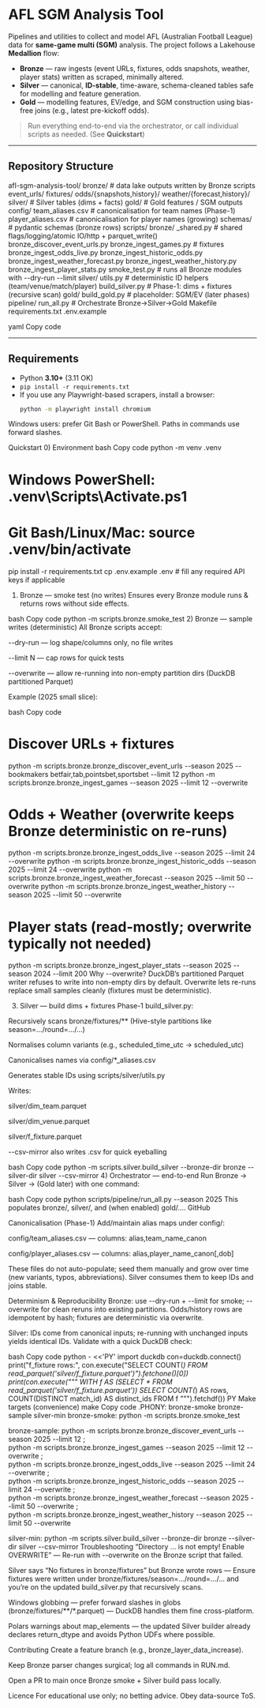 # AFL SGM Analysis Tool

Pipelines and utilities to collect and model AFL (Australian Football League) data for **same-game multi (SGM)** analysis. The project follows a Lakehouse **Medallion** flow:

- **Bronze** — raw ingests (event URLs, fixtures, odds snapshots, weather, player stats) written as scraped, minimally altered.
- **Silver** — canonical, **ID-stable**, time-aware, schema-cleaned tables safe for modelling and feature generation.
- **Gold** — modelling features, EV/edge, and SGM construction using bias-free joins (e.g., latest pre-kickoff odds).

> Run everything end-to-end via the orchestrator, or call individual scripts as needed. (See **Quickstart**)
  
---

## Repository Structure

afl-sgm-analysis-tool/
bronze/ # data lake outputs written by Bronze scripts
event_urls/ fixtures/ odds/{snapshots,history}/ weather/{forecast,history}/
silver/ # Silver tables (dims + facts)
gold/ # Gold features / SGM outputs
config/
team_aliases.csv # canonicalisation for team names (Phase-1)
player_aliases.csv # canonicalisation for player names (growing)
schemas/ # pydantic schemas (bronze rows)
scripts/
bronze/
_shared.py # shared flags/logging/atomic IO/http + parquet_write()
bronze_discover_event_urls.py
bronze_ingest_games.py # fixtures
bronze_ingest_odds_live.py
bronze_ingest_historic_odds.py
bronze_ingest_weather_forecast.py
bronze_ingest_weather_history.py
bronze_ingest_player_stats.py
smoke_test.py # runs all Bronze modules with --dry-run --limit
silver/
utils.py # deterministic ID helpers (team/venue/match/player)
build_silver.py # Phase-1: dims + fixtures (recursive scan)
gold/
build_gold.py # placeholder: SGM/EV (later phases)
pipeline/
run_all.py # Orchestrate Bronze→Silver→Gold
Makefile
requirements.txt
.env.example

yaml
Copy code

---

## Requirements

- Python **3.10+** (3.11 OK)  
- `pip install -r requirements.txt`  
- If you use any Playwright-based scrapers, install a browser:
  ```bash
  python -m playwright install chromium
Windows users: prefer Git Bash or PowerShell. Paths in commands use forward slashes.

Quickstart
0) Environment
bash
Copy code
python -m venv .venv
# Windows PowerShell:   .venv\Scripts\Activate.ps1
# Git Bash/Linux/Mac:   source .venv/bin/activate
pip install -r requirements.txt
cp .env.example .env   # fill any required API keys if applicable
1) Bronze — smoke test (no writes)
Ensures every Bronze module runs & returns rows without side effects.

bash
Copy code
python -m scripts.bronze.smoke_test
2) Bronze — sample writes (deterministic)
All Bronze scripts accept:

--dry-run — log shape/columns only, no file writes

--limit N — cap rows for quick tests

--overwrite — allow re-running into non-empty partition dirs (DuckDB partitioned Parquet)

Example (2025 small slice):

bash
Copy code
# Discover URLs + fixtures
python -m scripts.bronze.bronze_discover_event_urls --season 2025 --bookmakers betfair,tab,pointsbet,sportsbet --limit 12
python -m scripts.bronze.bronze_ingest_games         --season 2025 --limit 12 --overwrite

# Odds + Weather (overwrite keeps Bronze deterministic on re-runs)
python -m scripts.bronze.bronze_ingest_odds_live     --season 2025 --limit 24 --overwrite
python -m scripts.bronze.bronze_ingest_historic_odds --season 2025 --limit 24 --overwrite
python -m scripts.bronze.bronze_ingest_weather_forecast --season 2025 --limit 50 --overwrite
python -m scripts.bronze.bronze_ingest_weather_history  --season 2025 --limit 50 --overwrite

# Player stats (read-mostly; overwrite typically not needed)
python -m scripts.bronze.bronze_ingest_player_stats  --season 2025 --season 2024 --limit 200
Why --overwrite? DuckDB’s partitioned Parquet writer refuses to write into non-empty dirs by default. Overwrite lets re-runs replace small samples cleanly (fixtures must be deterministic).

3) Silver — build dims + fixtures
Phase-1 build_silver.py:

Recursively scans bronze/fixtures/** (Hive-style partitions like season=…/round=…/…)

Normalises column variants (e.g., scheduled_time_utc → scheduled_utc)

Canonicalises names via config/*_aliases.csv

Generates stable IDs using scripts/silver/utils.py

Writes:

silver/dim_team.parquet

silver/dim_venue.parquet

silver/f_fixture.parquet

--csv-mirror also writes .csv for quick eyeballing

bash
Copy code
python -m scripts.silver.build_silver --bronze-dir bronze --silver-dir silver --csv-mirror
4) Orchestrator — end-to-end
Run Bronze → Silver → (Gold later) with one command:

bash
Copy code
python scripts/pipeline/run_all.py --season 2025
This populates bronze/, silver/, and (when enabled) gold/…. 
GitHub

Canonicalisation (Phase-1)
Add/maintain alias maps under config/:

config/team_aliases.csv — columns: alias,team_name_canon

config/player_aliases.csv — columns: alias,player_name_canon[,dob]

These files do not auto-populate; seed them manually and grow over time (new variants, typos, abbreviations). Silver consumes them to keep IDs and joins stable.

Determinism & Reproducibility
Bronze: use --dry-run + --limit for smoke; --overwrite for clean reruns into existing partitions. Odds/history rows are idempotent by hash; fixtures are deterministic via overwrite.

Silver: IDs come from canonical inputs; re-running with unchanged inputs yields identical IDs. Validate with a quick DuckDB check:

bash
Copy code
python - <<'PY'
import duckdb
con=duckdb.connect()
print("f_fixture rows:",
      con.execute("SELECT COUNT(*) FROM read_parquet('silver/f_fixture.parquet')").fetchone()[0])
print(con.execute("""
WITH f AS (SELECT * FROM read_parquet('silver/f_fixture.parquet'))
SELECT COUNT(*) AS rows, COUNT(DISTINCT match_id) AS distinct_ids FROM f
""").fetchdf())
PY
Make targets (convenience)
make
Copy code
.PHONY: bronze-smoke bronze-sample silver-min
bronze-smoke:
	python -m scripts.bronze.smoke_test

bronze-sample:
	python -m scripts.bronze.bronze_discover_event_urls --season 2025 --limit 12 ;\
	python -m scripts.bronze.bronze_ingest_games --season 2025 --limit 12 --overwrite ;\
	python -m scripts.bronze.bronze_ingest_odds_live --season 2025 --limit 24 --overwrite ;\
	python -m scripts.bronze.bronze_ingest_historic_odds --season 2025 --limit 24 --overwrite ;\
	python -m scripts.bronze.bronze_ingest_weather_forecast --season 2025 --limit 50 --overwrite ;\
	python -m scripts.bronze.bronze_ingest_weather_history --season 2025 --limit 50 --overwrite

silver-min:
	python -m scripts.silver.build_silver --bronze-dir bronze --silver-dir silver --csv-mirror
Troubleshooting
“Directory … is not empty! Enable OVERWRITE” — Re-run with --overwrite on the Bronze script that failed.

Silver says “No fixtures in bronze/fixtures” but Bronze wrote rows — Ensure fixtures were written under bronze/fixtures/season=…/round=…/… and you’re on the updated build_silver.py that recursively scans.

Windows globbing — prefer forward slashes in globs (bronze/fixtures/**/*.parquet) — DuckDB handles them fine cross-platform.

Polars warnings about map_elements — the updated Silver builder already declares return_dtype and avoids Python UDFs where possible.

Contributing
Create a feature branch (e.g., bronze_layer_data_increase).

Keep Bronze parser changes surgical; log all commands in RUN.md.

Open a PR to main once Bronze smoke + Silver build pass locally.

Licence
For educational use only; no betting advice. Obey data-source ToS.
